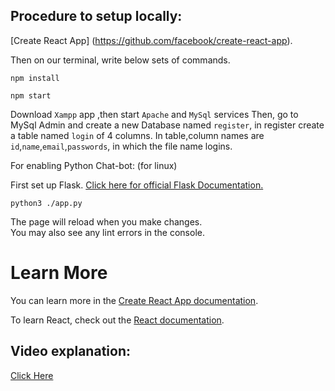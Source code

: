 ## Procedure to setup locally:
 [Create React App] (https://github.com/facebook/create-react-app).

Then on our terminal, write below sets of commands.

```
npm install
```
```
npm start
```
Download `Xampp` app ,then start `Apache` and `MySql` services 
Then, go to MySql Admin and create a new Database named `register`, in register create a table named `login` of 4 columns.
In table,column names are `id`,`name`,`email`,`passwords`, in which the file name logins.

For enabling Python Chat-bot: (for linux)

First set up Flask.
<a href="https://github.com/pallets/flask">Click here for official Flask Documentation. </a>
```
python3 ./app.py
```

The page will reload when you make changes.\
You may also see any lint errors in the console.

# Learn More

You can learn more in the [Create React App documentation](https://facebook.github.io/create-react-app/docs/getting-started).

To learn React, check out the [React documentation](https://reactjs.org/).

## Video explanation:
<a href="https://youtu.be/SrxD7AuYhwU?si=lxoccx4Z8TNeJeEQ">Click Here</a>
